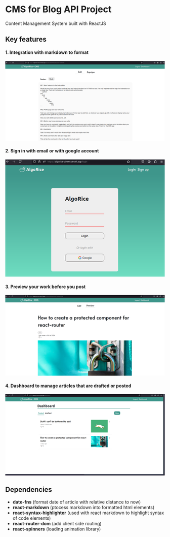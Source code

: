 # CMS for Blog API Project
Content Management System built with ReactJS

## Key features
#### 1. Integration with markdown to format 


![md_preview](./public/preview_md.png)

#### 2. Sign in with email or with google account

![login_previiw](./public/login_preview.png)

#### 3. Preview your work before you post

![preview_preview](./public/preview_preview.png)


#### 4. Dashboard to manage articles that are drafted or posted

![previw_dashboard](./public/preview_dashboard.png) 


## Dependencies

- **date-fns** (format date of article with relative distance to now)
- **react-markdown** (ptocess markdown into formatted html elements)
- **react-syntax-highlighter** (used with react markdown to highlight syntax of code elements)
- **react-router-dom** (add client side routing)
- **react-spinners** (loading animation library)